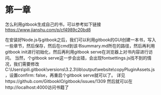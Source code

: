 # 第一章

怎么利用gitbook生成自己的书，可以参考如下链接
https://www.jianshu.com/p/cf4989c20bd8

在安装好Node.js与gitbook之后，我们可以利用gitbook的GUI创建一本书，写入一些章节，然后保存，然后在cmd到该书summary.md所在的路径，然后再利用gitbook init进行初始化，然后再利用gitbook serve在浏览器上对书内容进行访问。
当然，个gitbook serve这一步会出错，会出现fontsettings.js找不到的情况，我们需要修改C:\Users\pili\.gitbook\versions\3.2.3\lib\output\website\copyPluginAssets.js，设置confirm: false，再重启个gitbook serve就可以了。
详见https://github.com/GitbookIO/gitbook/issues/1309
然后就可以在http://localhost:4000访问书籍了

